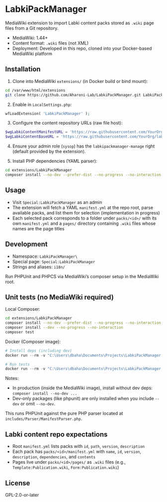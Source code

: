 LabkiPackManager
================

MediaWiki extension to import Labki content packs stored as `.wiki` page files from a Git repository.

- MediaWiki: 1.44+
- Content format: `.wiki` files (not XML)
- Deployment: Developed in this repo, cloned into your Docker-based MediaWiki platform

Installation
------------

1. Clone into MediaWiki `extensions/` (in Docker build or bind mount):

```bash
cd /var/www/html/extensions
git clone https://github.com/Aharoni-Lab/LabkiPackManager.git LabkiPackManager
```

2. Enable in `LocalSettings.php`:

```php
wfLoadExtension( 'LabkiPackManager' );
```

3. Configure the content repository URLs (raw file host):

```php
$wgLabkiContentManifestURL = 'https://raw.githubusercontent.com/YourOrg/labki-content/main/manifest.yml';
$wgLabkiContentBaseURL = 'https://raw.githubusercontent.com/YourOrg/labki-content/main/';
```

4. Ensure your admin role (`sysop`) has the `labkipackmanager-manage` right (default provided by the extension).

5. Install PHP dependencies (YAML parser):

```bash
cd extensions/LabkiPackManager
composer install --no-dev --prefer-dist --no-progress --no-interaction
```

Usage
-----

- Visit `Special:LabkiPackManager` as an admin
- The extension will fetch a YAML `manifest.yml` at the repo root, parse available packs, and list them for selection (implementation in progress)
- Each selected pack corresponds to a folder under `packs/<id>/` with its own `manifest.yml` and a `pages/` directory containing `.wiki` files whose names are the page titles

Development
-----------

- Namespace: `LabkiPackManager\`
- Special page: `Special:LabkiPackManager`
- Strings and aliases: `i18n/`

Run PHPUnit and PHPCS via MediaWiki’s composer setup in the MediaWiki root.

Unit tests (no MediaWiki required)
----------------------------------

Local Composer:
```bash
cd extensions/LabkiPackManager
composer install --no-dev --prefer-dist --no-progress --no-interaction
composer install --dev --no-progress --no-interaction
composer test
```

Docker (Composer image):
```powershell
# Install deps (including dev)
docker run --rm -v "C:\Users\dbaha\Documents\Projects\LabkiPackManager:/app" -w /app composer:2 install --prefer-dist --no-progress --no-interaction

# Run tests
docker run --rm -v "C:\Users\dbaha\Documents\Projects\LabkiPackManager:/app" -w /app composer:2 vendor/bin/phpunit -c phpunit.xml.dist
```

Notes:
- In production (inside the MediaWiki image), install without dev deps: `composer install --no-dev ...`
- Dev-only packages (like phpunit) are only installed when you include `--dev` or omit `--no-dev`.

This runs PHPUnit against the pure PHP parser located at `includes/Parser/ManifestParser.php`.

Labki content repo expectations
-------------------------------

- Root `manifest.yml` lists packs with `id`, `path`, `version`, `description`
- Each pack has `packs/<id>/manifest.yml` with `name`, `id`, `version`, `description`, `dependencies`, and `contents`
- Pages live under `packs/<id>/pages/` as `.wiki` files (e.g., `Template:Publication.wiki`, `Form:Publication.wiki`)

License
-------

GPL-2.0-or-later

